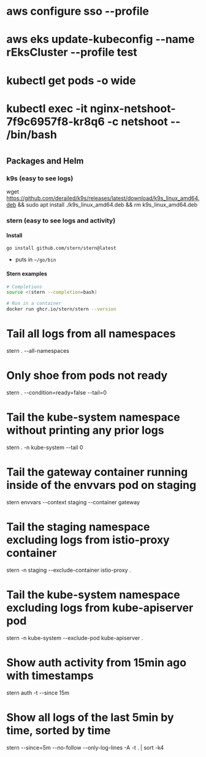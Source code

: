 

# aws configure sso --profile <profile>
#
# aws eks update-kubeconfig --name rEksCluster --profile test
# kubectl get pods -o wide
# kubectl exec -it nginx-netshoot-7f9c6957f8-kr8q6 -c netshoot -- /bin/bash
#

## Packages and Helm

### k9s (easy to see logs)

wget https://github.com/derailed/k9s/releases/latest/download/k9s_linux_amd64.deb && sudo apt install ./k9s_linux_amd64.deb && rm k9s_linux_amd64.deb

### stern (easy to see logs and activity)

#### Install

```
go install github.com/stern/stern@latest
```

- puts in `~/go/bin`

#### Stern examples

```sh
# Completions
source <(stern --completion=bash)

# Run in a container
docker run ghcr.io/stern/stern --version
```
# Tail all logs from all namespaces
stern . --all-namespaces
# Only shoe from pods not ready
stern . --condition=ready=false --tail=0
# Tail the kube-system namespace without printing any prior logs
stern . -n kube-system --tail 0
# Tail the gateway container running inside of the envvars pod on staging
stern envvars --context staging --container gateway
# Tail the staging namespace excluding logs from istio-proxy container
stern -n staging --exclude-container istio-proxy .
# Tail the kube-system namespace excluding logs from kube-apiserver pod
stern -n kube-system --exclude-pod kube-apiserver .
# Show auth activity from 15min ago with timestamps
stern auth -t --since 15m
# Show all logs of the last 5min by time, sorted by time
stern --since=5m --no-follow --only-log-lines -A -t . | sort -k4
```
```
